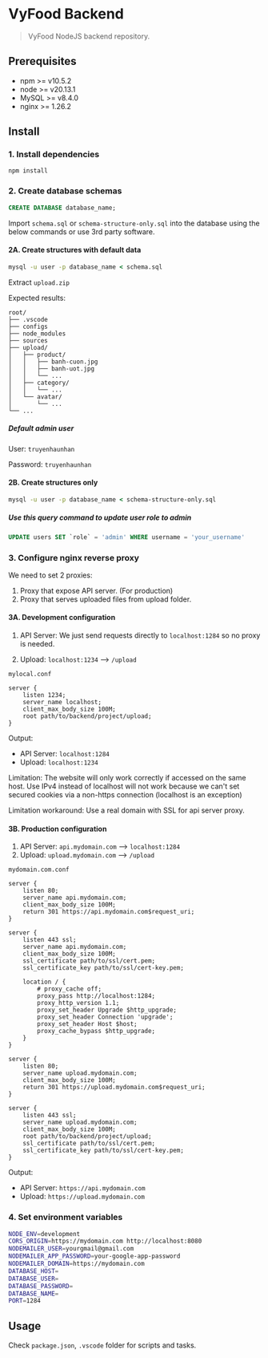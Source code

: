 # VyFood Backend

> VyFood NodeJS backend repository.

## Prerequisites

- npm >= v10.5.2
- node >= v20.13.1
- MySQL >= v8.4.0
- nginx >= 1.26.2

## Install

### 1. Install dependencies

```shell
npm install
```

### 2. Create database schemas

```sql
CREATE DATABASE database_name;
```

Import `schema.sql` or `schema-structure-only.sql` into the database using the below commands or use 3rd party software.

#### 2A. Create structures with default data

```cmd
mysql -u user -p database_name < schema.sql
```

Extract `upload.zip`

Expected results:

```plain
root/
├── .vscode
├── configs
├── node_modules
├── sources
├── upload/
│   ├── product/
│   │   ├── banh-cuon.jpg
│   │   ├── banh-uot.jpg
│   │   └── ...
│   ├── category/
│   │   └── ...
│   └── avatar/
│       └── ...
└── ...
```

##### Default admin user

User: `truyenhaunhan`

Password: `truyenhaunhan`

#### 2B. Create structures only

```cmd
mysql -u user -p database_name < schema-structure-only.sql
```

##### Use this query command to update user role to admin

```sql
UPDATE users SET `role` = 'admin' WHERE username = 'your_username'
```

### 3. Configure nginx reverse proxy

We need to set 2 proxies:

1. Proxy that expose API server. (For production)
2. Proxy that serves uploaded files from upload folder.

#### 3A. Development configuration

1. API Server: We just send requests directly to `localhost:1284` so no proxy is needed.

2. Upload: `localhost:1234` --> `/upload`

`mylocal.conf`

```plain
server {
    listen 1234;
    server_name localhost;
    client_max_body_size 100M;
    root path/to/backend/project/upload;
}
```

Output:

- API Server: `localhost:1284`
- Upload: `localhost:1234`

Limitation: The website will only work correctly if accessed on the same host. Use IPv4 instead of localhost will not work because we can't set secured cookies via a non-https connection (localhost is an exception)

Limitation workaround: Use a real domain with SSL for api server proxy.

#### 3B. Production configuration

1. API Server: `api.mydomain.com` --> `localhost:1284`
2. Upload: `upload.mydomain.com` --> `/upload`

`mydomain.com.conf`

```plain
server {
    listen 80;
    server_name api.mydomain.com;
    client_max_body_size 100M;
    return 301 https://api.mydomain.com$request_uri;
}

server {
    listen 443 ssl;
    server_name api.mydomain.com;
    client_max_body_size 100M;
    ssl_certificate path/to/ssl/cert.pem;
    ssl_certificate_key path/to/ssl/cert-key.pem;

    location / {
        # proxy_cache off;
        proxy_pass http://localhost:1284;
        proxy_http_version 1.1;
        proxy_set_header Upgrade $http_upgrade;
        proxy_set_header Connection 'upgrade';
        proxy_set_header Host $host;
        proxy_cache_bypass $http_upgrade;
    }
}

server {
    listen 80;
    server_name upload.mydomain.com;
    client_max_body_size 100M;
    return 301 https://upload.mydomain.com$request_uri;
}

server {
    listen 443 ssl;
    server_name upload.mydomain.com;
    client_max_body_size 100M;
    root path/to/backend/project/upload;
    ssl_certificate path/to/ssl/cert.pem;
    ssl_certificate_key path/to/ssl/cert-key.pem;
}
```

Output:

- API Server: `https://api.mydomain.com`
- Upload: `https://upload.mydomain.com`

### 4. Set environment variables

```bash
NODE_ENV=development
CORS_ORIGIN=https://mydomain.com http://localhost:8080
NODEMAILER_USER=yourgmail@gmail.com
NODEMAILER_APP_PASSWORD=your-google-app-password
NODEMAILER_DOMAIN=https://mydomain.com
DATABASE_HOST=
DATABASE_USER=
DATABASE_PASSWORD=
DATABASE_NAME=
PORT=1284
```

## Usage

Check `package.json`, `.vscode` folder for scripts and tasks.
